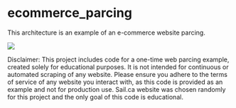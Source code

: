 # ecommerce_parcing

This architecture is an example of an e-commerce website parcing.

<img src="src/architecture.png">

Disclaimer: This project includes code for a one-time web parcing example, created solely for educational purposes. It is not intended for continuous or automated scraping of any website. Please ensure you adhere to the terms of service of any website you interact with, as this code is provided as an example and not for production use. Sail.ca website was chosen randomly for this project and the only goal of this code is educational.
